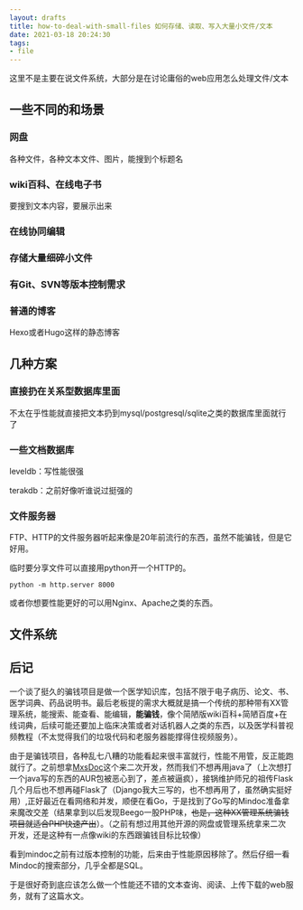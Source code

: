 ```yaml
---
layout: drafts
title: how-to-deal-with-small-files 如何存储、读取、写入大量小文件/文本
date: 2021-03-18 20:24:30
tags:
- file
---
```

这里不是主要在说文件系统，大部分是在讨论庸俗的web应用怎么处理文件/文本
<!-- more -->



## 一些不同的和场景

### 网盘

各种文件，各种文本文件、图片，能搜到个标题名

### wiki百科、在线电子书

要搜到文本内容，要展示出来

### 在线协同编辑

### 存储大量细碎小文件

### 有Git、SVN等版本控制需求

### 普通的博客

Hexo或者Hugo这样的静态博客



## 几种方案

### 直接扔在关系型数据库里面

不太在乎性能就直接把文本扔到mysql/postgresql/sqlite之类的数据库里面就行了

### 一些文档数据库

leveldb：写性能很强

terakdb：之前好像听谁说过挺强的

### 文件服务器

FTP、HTTP的文件服务器听起来像是20年前流行的东西，虽然不能骗钱，但是它好用。

临时要分享文件可以直接用python开一个HTTP的。

```
python -m http.server 8000
```

或者你想要性能更好的可以用Nginx、Apache之类的东西。



## 文件系统



## 后记

一个谈了挺久的骗钱项目是做一个医学知识库，包括不限于电子病历、论文、书、医学词典、药品说明书。最后老板提的需求大概就是搞一个传统的那种带有XX管理系统，能搜索、能查看、能编辑，**能骗钱**，像个简陋版wiki百科+简陋百度+在线词典，后续可能还要加上临床决策或者对话机器人之类的东西，以及医学科普视频教程（不太觉得我们的垃圾代码和老服务器能撑得住视频服务）。

由于是骗钱项目，各种乱七八糟的功能看起来很丰富就行，性能不用管，反正能跑就行了。之前想拿[MxsDoc](https://gitee.com/RainyGao/DocSys)这个来二次开发，然而我们不想再用java了（上次想打一个java写的东西的AUR包被恶心到了，差点被逼疯），接锅维护师兄的祖传Flask几个月后也不想再碰Flask了（Django我大三写的，也不想再用了，虽然确实挺好用）,正好最近在看网络和并发，顺便在看Go，于是找到了Go写的Mindoc准备拿来魔改交差（结果拿到以后发现Beego一股PHP味，~~也是，这种XX管理系统骗钱项目就适合PHP快速产出~~）。（之前有想过用其他开源的网盘或管理系统拿来二次开发，还是这种有一点像wiki的东西跟骗钱目标比较像）

看到mindoc之前有过版本控制的功能，后来由于性能原因移除了。然后仔细一看Mindoc的搜索部分，几乎全都是SQL。

于是很好奇到底应该怎么做一个性能还不错的文本查询、阅读、上传下载的web服务，就有了这篇水文。

```

```